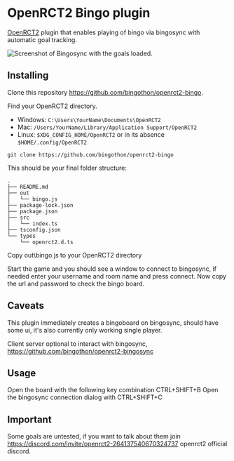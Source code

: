 # OpenRCT2 Bingo plugin


[OpenRCT2](https://openrct2.org/) plugin that enables playing of bingo via bingosync with automatic goal tracking.

![Screenshot of Bingosync with the goals loaded.](openrct2-bingo-screenshot.png)

## Installing

Clone this repository https://github.com/bingothon/openrct2-bingo.

Find your OpenRCT2 directory.

- Windows: `C:\Users\YourName\Documents\OpenRCT2`
- Mac: `/Users/YourName/Library/Application Support/OpenRCT2`
- Linux: `$XDG_CONFIG_HOME/OpenRCT2` or in its absence `$HOME/.config/OpenRCT2`

```
git clone https://github.com/bingothon/openrct2-bingo
```

This should be your final folder structure:

```
.
├── README.md
├── out
│   └── bingo.js
├── package-lock.json
├── package.json
├── src
│   └── index.ts
├── tsconfig.json
└── types
    └── openrct2.d.ts
```

Copy out\bingo.js to your OpenRCT2 directory

Start the game and you should see a window to connect to bingosync, if needed enter your username and room name and press connect.
Now copy the url and password to check the bingo board.

## Caveats

This plugin immediately creates a bingoboard on bingosync, should have some ui, it's also currently only working single player.

Client server optional to interact with bingosync, https://github.com/bingothon/openrct2-bingosync

## Usage

Open the board with the following key combination CTRL+SHIFT+B
Open the bingosync connection dialog with CTRL+SHIFT+C

## Important
Some goals are untested, if you want to talk about them join https://discord.com/invite/openrct2-264137540670324737 openrct2 official discord.